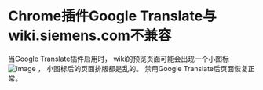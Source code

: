 # Chrome插件Google Translate与wiki.siemens.com不兼容

当Google Translate插件启用时，
wiki的预览页面可能会出现一个小图标![image](https://user-images.githubusercontent.com/15864936/188807300-c3dc9f51-5502-40b3-a887-cdcf1ff63eeb.png)
，
小图标后的页面排版都是乱的。
禁用Google Translate后页面恢复正常。
